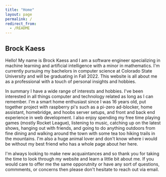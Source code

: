 ```yaml
---
title: "Home"
layout: page
permalink: /
redirect_from:
  - /README
---
```

## Brock Kaess

Hello! My name is Brock Kaess and I am a software engineer specializing in machine learning and artificial intelligence with a minor in mathematics. I'm currently pursuing my bachelors in computer science at Colorado State University and will be graduating in Fall 2022. This website is all about me as a professional with a touch of personal insights and hobbies. 

In summary I have a wide range of interests and hobbies. I've been interested in all things computer and technology related as long as I can remember. I'm a smart home enthusiast since I was 16 years old, put together project with raspberry pi's such as a pi-zero ad-blocker, home assistant, homebridge, and hoobs server setups, and front and back end experience in web development. I also enjoy spending my free time playing games (mostly Rocket League), listening to music, catching up on the latest shows, hanging out with friends, and going to do anything outdoors from fine dining and walking around the town with some tea too hiking trails in the mountains. I'm also a huge animal lover and don't know where i would be without my best friend who has a whole page about her here.

I'm always looking to make new acquaintances and so thank you for taking the time to look through my website and learn a little bit about me. If you would care to offer me the same opporutnity or have any sort of questions, commments, or concerns then please don't hesitate to reach out via email.
